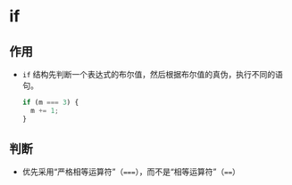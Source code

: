 # if

## 作用

*   `if` 结构先判断一个表达式的布尔值，然后根据布尔值的真伪，执行不同的语句。

    ```javascript
    if (m === 3) {
      m += 1;
    }
    ```

## 判断

*   优先采用“严格相等运算符”（`===`），而不是“相等运算符”（`==`）
